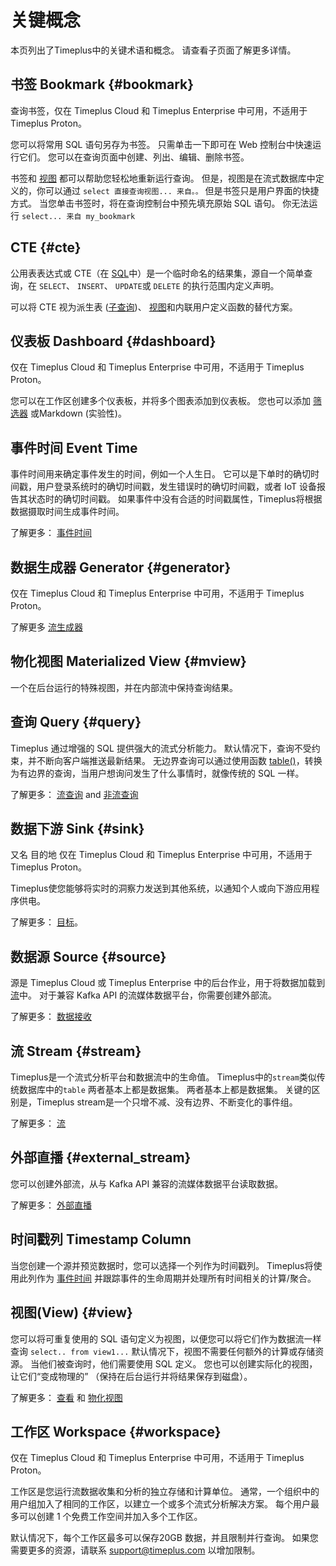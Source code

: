 # 关键概念

本页列出了Timeplus中的关键术语和概念。 请查看子页面了解更多详情。

## 书签 Bookmark {#bookmark}

查询书签，仅在 Timeplus Cloud 和 Timeplus Enterprise 中可用，不适用于 Timeplus Proton。

您可以将常用 SQL 语句另存为书签。 只需单击一下即可在 Web 控制台中快速运行它们。 您可以在查询页面中创建、列出、编辑、删除书签。

书签和 [视图](#view) 都可以帮助您轻松地重新运行查询。 但是，视图是在流式数据库中定义的，你可以通过 `select 直接查询视图... 来自。。` 但是书签只是用户界面的快捷方式。 当您单击书签时，将在查询控制台中预先填充原始 SQL 语句。 你无法运行 `select... 来自 my_bookmark`



## CTE {#cte}

公用表表达式或 CTE（在 [SQL](https://en.wikipedia.org/wiki/SQL)中）是一个临时命名的结果集，源自一个简单查询，在 `SELECT`、 `INSERT`、 `UPDATE`或 `DELETE` 的执行范围内定义声明。

可以将 CTE 视为派生表 ([子查询](https://en.wikipedia.org/wiki/Subquery))、 [视图](https://en.wikipedia.org/wiki/View_(database))和内联用户定义函数的替代方案。

## 仪表板 Dashboard {#dashboard}

仅在 Timeplus Cloud 和 Timeplus Enterprise 中可用，不适用于 Timeplus Proton。

您可以在工作区创建多个仪表板，并将多个图表添加到仪表板。 您也可以添加 [筛选器](viz#filter) 或Markdown (实验性)。

## 事件时间 Event Time

事件时间用来确定事件发生的时间，例如一个人生日。 它可以是下单时的确切时间戳，用户登录系统时的确切时间戳，发生错误时的确切时间戳，或者 IoT 设备报告其状态时的确切时间戳。 如果事件中没有合适的时间戳属性，Timeplus将根据数据摄取时间生成事件时间。

了解更多： [事件时间](eventtime)

## 数据生成器 Generator {#generator}

仅在 Timeplus Cloud 和 Timeplus Enterprise 中可用，不适用于 Timeplus Proton。

了解更多 [流生成器](stream-generator)

## 物化视图 Materialized View {#mview}

一个在后台运行的特殊视图，并在内部流中保持查询结果。

## 查询 Query {#query}

Timeplus 通过增强的 SQL 提供强大的流式分析能力。 默认情况下，查询不受约束，并不断向客户端推送最新结果。 无边界查询可以通过使用函数 [table()](functions_for_streaming#table)，转换为有边界的查询，当用户想询问发生了什么事情时，就像传统的 SQL 一样。

了解更多： [流查询](stream-query) and [非流查询](history)

## 数据下游 Sink {#sink}

又名 目的地 仅在 Timeplus Cloud 和 Timeplus Enterprise 中可用，不适用于 Timeplus Proton。

Timeplus使您能够将实时的洞察力发送到其他系统，以通知个人或向下游应用程序供电。

了解更多： [目标](destination)。

## 数据源 Source {#source}

源是 Timeplus Cloud 或 Timeplus Enterprise 中的后台作业，用于将数据加载到 [流](#stream)中。 对于兼容 Kafka API 的流媒体数据平台，你需要创建外部流。

了解更多： [数据接收](http://localhost:3030/docs/ingestion)

## 流 Stream {#stream}

Timeplus是一个流式分析平台和数据流中的生命值。 Timeplus中的`stream`类似传统数据库中的`table` 两者基本上都是数据集。 两者基本上都是数据集。 关键的区别是，Timeplus stream是一个只增不减、没有边界、不断变化的事件组。

了解更多： [流](working-with-streams)

## 外部直播 {#external_stream}

您可以创建外部流，从与 Kafka API 兼容的流媒体数据平台读取数据。

了解更多： [外部直播](external-stream)

## 时间戳列 Timestamp Column

当您创建一个源并预览数据时，您可以选择一个列作为时间戳列。 Timeplus将使用此列作为 [事件时间](#event_time) 并跟踪事件的生命周期并处理所有时间相关的计算/聚合。

## 视图(View) {#view}

您可以将可重复使用的 SQL 语句定义为视图，以便您可以将它们作为数据流一样查询 `select.. from view1...` 默认情况下，视图不需要任何额外的计算或存储资源。 当他们被查询时，他们需要使用 SQL 定义。 您也可以创建实际化的视图，让它们“变成物理的” （保持在后台运行并将结果保存到磁盘）。

了解更多： [查看](view) 和 [物化视图](view#m_view)

## 工作区 Workspace {#workspace}

仅在 Timeplus Cloud 和 Timeplus Enterprise 中可用，不适用于 Timeplus Proton。

工作区是您运行流数据收集和分析的独立存储和计算单位。 通常，一个组织中的用户组加入了相同的工作区，以建立一个或多个流式分析解决方案。 每个用户最多可以创建 1 个免费工作空间并加入多个工作区。

默认情况下，每个工作区最多可以保存20GB 数据，并且限制并行查询。 如果您需要更多的资源，请联系 support@timeplus.com 以增加限制。
